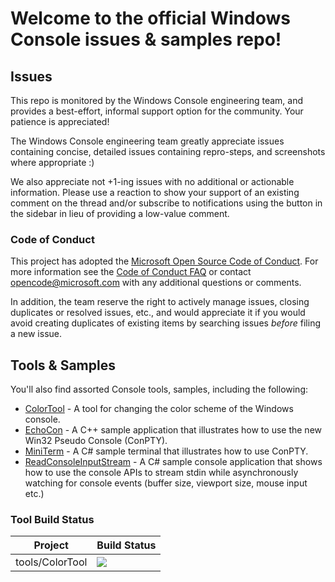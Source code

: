 # Welcome to the official Windows Console issues & samples repo! 

## Issues

This repo is monitored by the Windows Console engineering team, and provides a best-effort, informal support option for the community. Your patience is appreciated! 

The Windows Console engineering team greatly appreciate issues containing concise, detailed issues containing repro-steps, and screenshots where appropriate :)

We also appreciate not +1-ing issues with no additional or actionable information. Please use a reaction to show your support of an existing comment on the thread and/or subscribe to notifications using the button in the sidebar in lieu of providing a low-value comment.

### Code of Conduct
This project has adopted the [Microsoft Open Source Code of Conduct](https://opensource.microsoft.com/codeofconduct/). For more information see the [Code of Conduct FAQ](https://opensource.microsoft.com/codeofconduct/faq/) or contact opencode@microsoft.com with any additional questions or comments.

In addition, the team reserve the right to actively manage issues, closing duplicates or resolved issues, etc., and would appreciate it if you would avoid creating duplicates of existing items by searching issues _before_ filing a new issue.

## Tools & Samples
You'll also find assorted Console tools, samples, including the following: 

* [ColorTool](https://github.com/Microsoft/Console/tree/master/tools/ColorTool) - A tool for changing the color scheme of the Windows console.
* [EchoCon](https://github.com/Microsoft/console/tree/master/samples/ConPTY/EchoCon) - A C++ sample application that illustrates how to use the new Win32 Pseudo Console (ConPTY).
* [MiniTerm](https://github.com/Microsoft/console/tree/master/samples/ConPTY/MiniTerm) - A C# sample terminal that illustrates how to use ConPTY.
* [ReadConsoleInputStream](https://github.com/Microsoft/console/tree/master/samples/ReadConsoleInputStream) - A C# sample console application that shows how to use the console APIs to stream stdin while asynchronously watching for console events (buffer size, viewport size, mouse input etc.)

### Tool Build Status

Project|Build Status
---|---
tools/ColorTool|![](https://microsoft.visualstudio.com/_apis/public/build/definitions/c93e867a-8815-43c1-92c4-e7dd5404f1e1/17023/badge)
